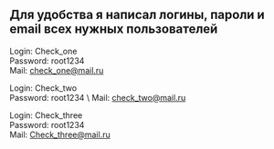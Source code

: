 Для удобства я написал логины, пароли и email всех нужныx пользователей
-

Login: Check_one \
Password: root1234 \
Mail: check_one@mail.ru 

Login: Check_two \
Password: root1234 \ 
Mail: check_two@mail.ru 


Login: Check_three \
Password: root1234 \
Mail: Check_three@mail.ru 


